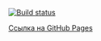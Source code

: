 [![Build status](https://ci.appveyor.com/api/projects/status/ri7v6vcxat3q781f?svg=true)](https://ci.appveyor.com/project/Kryazheva/ahj-testing)


[Ссылка на GitHub Pages](https://kryazheva.github.io/ahj-testing/)

